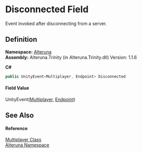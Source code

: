 # Disconnected Field


Event invoked after disconnecting from a server.



## Definition
**Namespace:** <a href="N_Alteruna">Alteruna</a>  
**Assembly:** Alteruna.Trinity (in Alteruna.Trinity.dll) Version: 1.1.6

**C#**
``` C#
public UnityEvent<Multiplayer, Endpoint> Disconnected
```



#### Field Value
UnityEvent(<a href="T_Alteruna_Multiplayer">Multiplayer</a>, <a href="T_Alteruna_Endpoint">Endpoint</a>)

## See Also


#### Reference
<a href="T_Alteruna_Multiplayer">Multiplayer Class</a>  
<a href="N_Alteruna">Alteruna Namespace</a>  
